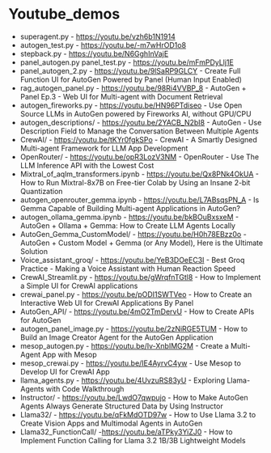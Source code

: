 # Youtube_demos
* superagent.py - https://youtu.be/vzh6b1N1914
* autogen_test.py - https://youtu.be/-m7wHrOD1o8
* stepback.py - https://youtu.be/N6GghInVajE
* panel_autogen.py panel_test.py - https://youtu.be/mFmPDyLlj1E
* panel_autogen_2.py - https://youtu.be/9lSaRP9GLCY - Create Full Function UI for AutoGen Powered by Panel (Human Input Enabled)
* rag_autogen_panel.py - https://youtu.be/98Ri4VVBP_8 - AutoGen + Panel Ep.3 - Web UI for Multi-agent with Document Retrieval
* autogen_fireworks.py - https://youtu.be/HN96PTdiseo - Use Open Source LLMs in AutoGen powered by Fireworks AI, without GPU/CPU
* autogen_descriptions/ - https://youtu.be/2YACB_N2bI8 - AutoGen - Use Description Field to Manage the Conversation Between Multiple Agents
* CrewAI/ - https://youtu.be/tKYr0fgkSPo - CrewAI - A Smartly Designed Multi-agent Framework for LLM App Development
* OpenRouter/ - https://youtu.be/opR3LozV3NM - OpenRouter - Use The LLM Inference API with the Lowest Cost
* Mixtral_of_aqlm_transformers.ipynb - https://youtu.be/Qx8PNk4OkUA - How to Run Mixtral-8x7B on Free-tier Colab by Using an Insane 2-bit Quantization
* autogen_openrouter_gemma.ipynb - https://youtu.be/L7ABsqsPN_A - Is Gemma Capable of Building Multi-agent Applications in AutoGen?
* autogen_ollama_gemma.ipynb - https://youtu.be/bkBOuBxsxeM - AutoGen + Ollama + Gemma: How to Create LLM Agents Locally
* AutoGen_Gemma_CustomModel/ - https://youtu.be/H0h78EBzz0o - AutoGen + Custom Model + Gemma (or Any Model), Here is the Ultimate Solution
* Voice_assistant_groq/ - https://youtu.be/YeB3DOeEC3I - Best Groq Practice - Making a Voice Assistant with Human Reaction Speed
* CrewAI_Streamlit.py - https://youtu.be/gWrqfnTGtl8 - How to Implement a Simple UI for CrewAI applications
* crewai_panel.py - https://youtu.be/pODI1SWTVeo - How to Create an Interactive Web UI for CrewAI Applications By Panel
* AutoGen_API/ - https://youtu.be/4mO2TmDervU - How to Create APIs for AutoGen
* autogen_panel_image.py - https://youtu.be/2zNiRGE5TUM - How to Build an Image Creator Agent for the AutoGen Application
* mesop_autogen.py - https://youtu.be/Iv-XnbIMG2M - Create a Multi-Agent App with Mesop
* mesop_crewai.py - https://youtu.be/IE4AyrvC4yw - Use Mesop to Develop UI for CrewAI App
* llama_agents.py - https://youtu.be/4UvzuRS83yU - Exploring Llama-Agents with Code Walkthrough
* Instructor/ - https://youtu.be/LwdO7qwpujo - How to Make AutoGen Agents Always Generate Structured Data by Using Instructor
* Llama32/ - https://youtu.be/qFkMdOTD97w - How to Use Llama 3.2 to Create Vision Apps and Multimodal Agents in AutoGen
* Llama32_FunctionCall/ -https://youtu.be/aTPky3YiZJ0 - How to Implement Function Calling for Llama 3.2 1B/3B Lightweight Models